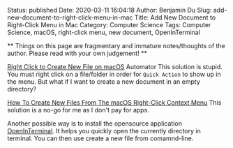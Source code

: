 Status: published
Date: 2020-03-11 16:04:18
Author: Benjamin Du
Slug: add-new-document-to-right-click-menu-in-mac
Title: Add New Document to Right-Click Menu in Mac
Category: Computer Science
Tags: Computer Science, macOS, right-click menu, new document, OpenInTerminal

**
Things on this page are fragmentary and immature notes/thoughts of the author.
Please read with your own judgement!
**


[Right Click to Create New File on macOS](https://filipmolcik.com/new-file-mac-os/)
Automator
This solution is stupid. 
You must right click on a file/folder in order for `Quick Action` to show up in the menu.
But what if I want to create a new document in an empty directory?

[How To Create New Files From The macOS Right-Click Context Menu](https://www.addictivetips.com/mac-os/how-to-create-new-files-from-the-macos-right-click-context-menu/)
This solution is a no-go for me as I don't pay for apps.

Another possible way is to install the opensource application
[OpenInTerminal](https://github.com/Ji4n1ng/OpenInTerminal).
It helps you quickly open the currently directory in terminal.
You can then use create a new file from comamnd-line.

